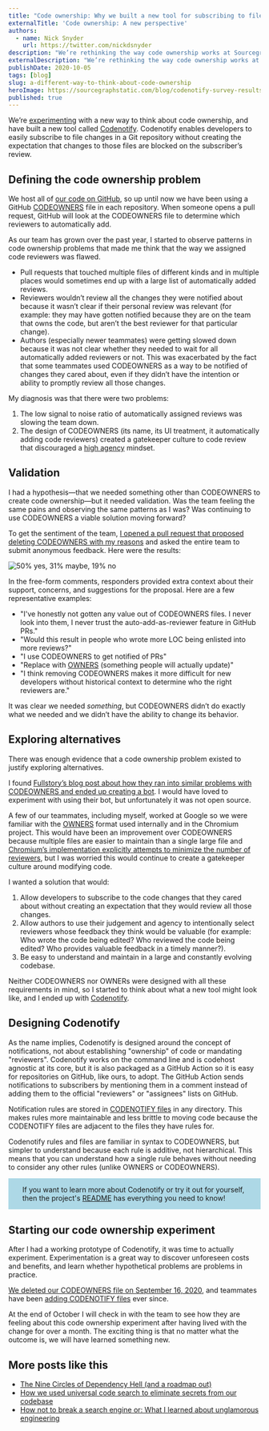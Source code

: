 ```yaml
---
title: "Code ownership: Why we built a new tool for subscribing to file changes"
externalTitle: 'Code ownership: A new perspective'
authors:
  - name: Nick Snyder
    url: https://twitter.com/nickdsnyder
description: "We’re rethinking the way code ownership works at Sourcegraph and building a new tool that enables developers to subscribe to file changes in a Git repository."
externalDescription: "We’re rethinking the way code ownership works at Sourcegraph and building a new tool that enables developers to subscribe to file changes in a Git repository."
publishDate: 2020-10-05
tags: [blog]
slug: a-different-way-to-think-about-code-ownership
heroImage: https://sourcegraphstatic.com/blog/codenotify-survey-results.png
published: true
---
```


We’re [experimenting](https://github.com/sourcegraph/sourcegraph/pull/13838) with a new way to think about code ownership, and have built a new tool called [Codenotify](https://github.com/sourcegraph/codenotify). Codenotify enables developers to easily subscribe to file changes in a Git repository without creating the expectation that changes to those files are blocked on the subscriber’s review.

## Defining the code ownership problem

We host all of [our code on GitHub](https://github.com/sourcegraph/), so up until now we have been using a GitHub [CODEOWNERS](https://docs.github.com/en/free-pro-team@latest/github/creating-cloning-and-archiving-repositories/about-code-owners) file in each repository. When someone opens a pull request, GitHub will look at the CODEOWNERS file to determine which reviewers to automatically add.

As our team has grown over the past year, I started to observe patterns in code ownership problems that made me think that the way we assigned code reviewers was flawed.

- Pull requests that touched multiple files of different kinds and in multiple places would sometimes end up with a large list of automatically added reviews.
- Reviewers wouldn’t review all the changes they were notified about because it wasn’t clear if their personal review was relevant (for example: they may have gotten notified because they are on the team that owns the code, but aren’t the best reviewer for that particular change).
- Authors (especially newer teammates) were getting slowed down because it was not clear whether they needed to wait for all automatically added reviewers or not. This was exacerbated by the fact that some teammates used CODEOWNERS as a way to be notified of changes they cared about, even if they didn’t have the intention or ability to promptly review all those changes.

My diagnosis was that there were two problems:

1. The low signal to noise ratio of automatically assigned reviews was slowing the team down.
1. The design of CODEOWNERS (its name, its UI treatment, it automatically adding code reviewers) created a gatekeeper culture to code review that discouraged a [high agency](https://handbook.sourcegraph.com/company/values#high-agency) mindset.

## Validation

I had a hypothesis—that we needed something other than CODEOWNERS to create code ownership—but it needed validation. Was the team feeling the same pains and observing the same patterns as I was? Was continuing to use CODEOWNERS a viable solution moving forward?

To get the sentiment of the team, [I opened a pull request that proposed deleting CODEOWNERS with my reasons](https://github.com/sourcegraph/sourcegraph/pull/11718) and asked the entire team to submit anonymous feedback. Here were the results:

<div class="text-center">
  <img src="https://sourcegraphstatic.com/blog/codenotify-survey-results.png" alt="50% yes, 31% maybe, 19% no">
</div>

In the free-form comments, responders provided extra context about their support, concerns, and suggestions for the proposal. Here are a few representative examples:

- "I've honestly not gotten any value out of CODEOWNERS files. I never look into them, I never trust the auto-add-as-reviewer feature in GitHub PRs."
- "Would this result in people who wrote more LOC being enlisted into more reviews?"
- "I use CODEOWNERS to get notified of PRs"
- "Replace with [OWNERS](https://chromium.googlesource.com/chromium/src/+/master/docs/code_reviews.md) (something people will actually update)"
- "I think removing CODEOWNERS makes it more difficult for new developers without historical context to determine who the right reviewers are."

It was clear we needed _something_, but CODEOWNERS didn’t do exactly what we needed and we didn’t have the ability to change its behavior.

## Exploring alternatives

There was enough evidence that a code ownership problem existed to justify exploring alternatives.

I found [Fullstory’s blog post about how they ran into similar problems with CODEOWNERS and ended up creating a bot](https://bionic.fullstory.com/taming-github-codeowners-with-bots/). I would have loved to experiment with using their bot, but unfortunately it was not open source.

A few of our teammates, including myself, worked at Google so we were familiar with the [OWNERS](https://chromium.googlesource.com/chromium/src/+/master/docs/code_reviews.md) format used internally and in the Chromium project. This would have been an improvement over CODEOWNERS because multiple files are easier to maintain than a single large file and [Chromium’s implementation explicitly attempts to minimize the number of reviewers](https://chromium.googlesource.com/chromium/tools/depot_tools/+/master/owners.py#607), but I was worried this would continue to create a gatekeeper culture around modifying code.

I wanted a solution that would:

1. Allow developers to subscribe to the code changes that they cared about without creating an expectation that they would review all those changes.
1. Allow authors to use their judgement and agency to intentionally select reviewers whose feedback they think would be valuable (for example: Who wrote the code being edited? Who reviewed the code being edited? Who provides valuable feedback in a timely manner?).
1. Be easy to understand and maintain in a large and constantly evolving codebase.

Neither CODEOWNERS nor OWNERs were designed with all these requirements in mind, so I started to think about what a new tool might look like, and I ended up with [Codenotify](https://github.com/sourcegraph/codenotify).

## Designing Codenotify

As the name implies, Codenotify is designed around the concept of notifications, not about establishing "ownership" of code or mandating "reviewers". Codenotify works on the command line and is codehost agnostic at its core, but it is also packaged as a GitHub Action so it is easy for repositories on GitHub, like ours, to adopt. The GitHub Action sends notifications to subscribers by mentioning them in a comment instead of adding them to the official "reviewers" or "assignees" lists on GitHub.

Notification rules are stored in [CODENOTIFY files](https://sourcegraph.com/github.com/sourcegraph/codenotify/-/blob/README.md#codenotify-files) in any directory. This makes rules more maintainable and less brittle to moving code because the CODENOTIFY files are adjacent to the files they have rules for.

Codenotify rules and files are familiar in syntax to CODEOWNERS, but simpler to understand because each rule is additive, not hierarchical. This means that you can understand how a single rule behaves without needing to consider any other rules (unlike OWNERS or CODEOWNERS).

<p style="padding: 1em 2em; background-color: lightblue;">
If you want to learn more about Codenotify or try it out for yourself, then the project's <a href="https://sourcegraph.com/github.com/sourcegraph/codenotify/-/blob/README.md">README</a> has everything you need to know!
</p>

## Starting our code ownership experiment

After I had a working prototype of Codenotify, it was time to actually experiment. Experimentation is a great way to discover unforeseen costs and benefits, and learn whether hypothetical problems are problems in practice.

[We deleted our CODEOWNERS file on September 16, 2020](https://github.com/sourcegraph/sourcegraph/pull/13838), and teammates have been [adding CODENOTIFY files](https://sourcegraph.com/search?q=r%3A%5Egithub.com%2Fsourcegraph%2F%28sourcegraph%7Cabout%29%24+f%3ACODENOTIFY+count%3A1000&patternType=literal) ever since.

At the end of October I will check in with the team to see how they are feeling about this code ownership experiment after having lived with the change for over a month. The exciting thing is that no matter what the outcome is, we will have learned something new.

## More posts like this

- [The Nine Circles of Dependency Hell (and a roadmap out)](https://about.sourcegraph.com/blog/nine-circles-of-dependency-hell/)
- [How we used universal code search to eliminate secrets from our codebase](https://about.sourcegraph.com/blog/eliminate-secrets-from-codebase-with-universal-code-search/)
- [How not to break a search engine or: What I learned about unglamorous engineering](https://about.sourcegraph.com/blog/how-not-to-break-a-search-engine-unglamorous-engineering/)
